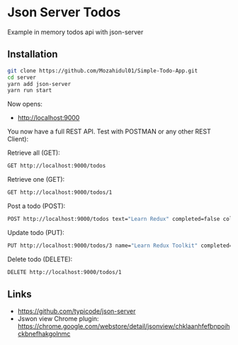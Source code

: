 # Json Server Todos

Example in memory todos api with json-server

## Installation

```bash
git clone https://github.com/Mozahidul01/Simple-Todo-App.git
cd server
yarn add json-server
yarn run start
```

Now opens:

- <http://localhost:9000>

You now have a full REST API. Test with POSTMAN or any other REST Client):

Retrieve all (GET):

```bash
GET http://localhost:9000/todos
```

Retrieve one (GET):

```bash
GET http://localhost:9000/todos/1
```

Post a todo (POST):

```bash
POST http://localhost:9000/todos text="Learn Redux" completed=false color="red"
```

Update todo (PUT):

```bash
PUT http://localhost:9000/todos/3 name="Learn Redux Toolkit" completed=true color="green"
```

Delete todo (DELETE):

```bash
DELETE http://localhost:9000/todos/1
```

## Links

- <https://github.com/typicode/json-server>
- Jswon view Chrome plugin: <https://chrome.google.com/webstore/detail/jsonview/chklaanhfefbnpoihckbnefhakgolnmc>
